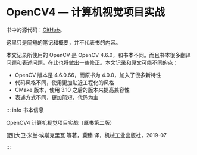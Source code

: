 # OpenCV4 — 计算机视觉项目实战

书中的源代码：[GitHub](https://github.com/PacktPublishing/Learn-OpenCV-4-By-Building-Projects-Second-Edition)。

这里只是简短的笔记和概要，并不代表书的内容。

<AutoCatalog :orderGetter="(meta) => meta.order" />

本文记录所使用的 OpenCV 是 OpenCV 4.6.0，和书本不同。而且书本很多翻译问题和表述问题，在此也将做出一些修正。本文记录和原文可能不同的点：
- OpenCV 版本是 4.6.0.66，而原书为 4.0.0，加入了很多新特性
- 代码风格不同，使用更加贴近工程化的风格
- CMake 版本，使用 3.10 之后的版本来提高兼容性
- 表述方式不同，更加简短，代码为主

::: info 书本信息

OpenCV4 计算机视觉项目实战（原书第二版）

[西]大卫·米兰·埃斯克里瓦 等著，冀臻 译，机械工业出版社，2019-07

:::
